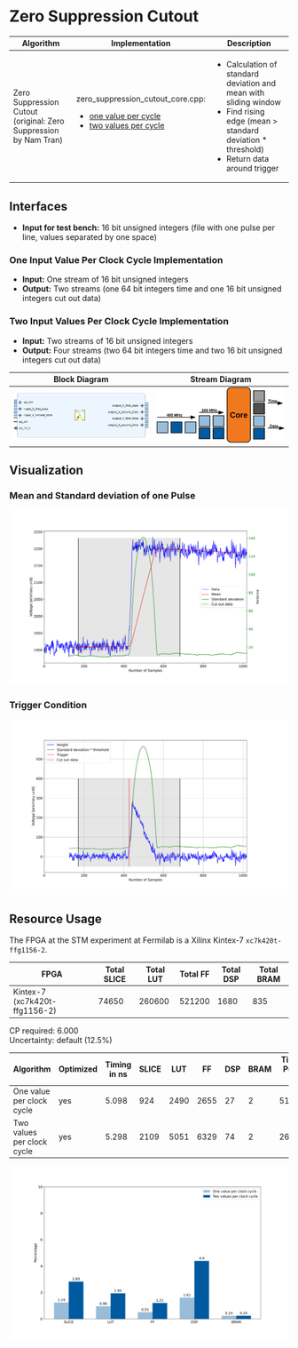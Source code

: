 # Zero Suppression Cutout
Algorithm | Implementation | Description
---|---|---
Zero Suppression Cutout <br> (original: Zero Suppression by Nam Tran) | zero_suppression_cutout_core.cpp: <ul><li> [one value per cycle](one_value_per_cycle/zero_suppression_cutout_core.cpp) </li><li> [two values per cycle](two_values_per_cycle/zero_suppression_cutout_core.cpp) </li></ul> | <ul><li> Calculation of standard deviation and mean with sliding window </li><li> Find rising edge (mean > standard deviation * threshold) </li><li> Return data around trigger </li></ul>

## Interfaces
* **Input for test bench:** 16 bit unsigned integers (file with one pulse per line, values separated by one space)

### One Input Value Per Clock Cycle Implementation
* **Input:** One stream of 16 bit unsigned integers
* **Output:** Two streams (one 64 bit integers time and one 16 bit unsigned integers cut out data)

### Two Input Values Per Clock Cycle Implementation
* **Input:** Two streams of 16 bit unsigned integers
* **Output:** Four streams (two 64 bit integers time and two 16 bit unsigned integers cut out data)

Block Diagram | Stream Diagram
---|---
![~Zero Suppression Cutout Block~](img/zero_suppression_cutout_block.png  "Zero Suppression Cutout Block") | ![~Zero Suppression Cutout Stream~](img/zero_suppression_cutout_stream.svg  "Zero Suppression Cutout Stream")

## Visualization
### Mean and Standard deviation of one Pulse
![~Zero Suppression Cutout Data~](img/zero_suppression_cutout_data.svg  "Zero Suppression Cutout Data")

### Trigger Condition
![~Zero Suppression Cutout Trigger~](img/zero_suppression_cutout_trigger.svg  "Zero Suppression Cutout Trigger")

## Resource Usage
The FPGA at the STM experiment at Fermilab is a Xilinx Kintex-7 `xc7k420t-ffg1156-2`.

FPGA | Total SLICE | Total LUT | Total FF | Total DSP | Total BRAM
---|---|---|---|---|---
Kintex-7 (xc7k420t-ffg1156-2) | 74650 | 260600 | 521200 | 1680 | 835

CP required: 6.000 <br>
Uncertainty: default (12.5%)

Algorithm | Optimized | Timing in ns | SLICE | LUT | FF | DSP | BRAM | Time per Pulse in ns
---|---|---|---|---|---|---|---|---
One value per clock cycle | yes | 5.098 | 924 | 2490 | 2655 | 27 | 2 | 5194.862
Two values per clock cycle | yes | 5.298 | 2109 | 5051 | 6329 | 74 | 2 | 2699.331

![~Resource Usage in Percentage~](img/xc7k420t_ffg1156_2_zero_suppression_cutout.svg  "Resource Usage in Percentage")
